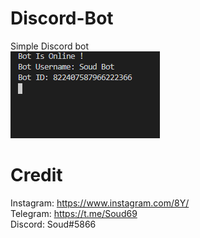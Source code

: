 # Discord-Bot
Simple Discord bot<br>
![alt text](https://github.com/Soud69/Discord-Bot/blob/main/image.png?raw=true)
# Credit

Instagram: https://www.instagram.com/8Y/ <br>
Telegram: https://t.me/Soud69 <br>
Discord: Soud#5866


